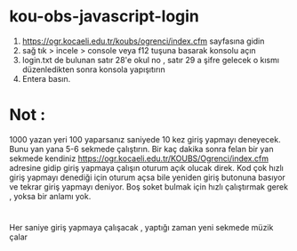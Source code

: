 # kou-obs-javascript-login<br>
1) https://ogr.kocaeli.edu.tr/koubs/ogrenci/index.cfm sayfasına gidin <br>
2) sağ tık > incele > console veya f12 tuşuna basarak konsolu açın <br>
3) login.txt de bulunan satır 28'e okul no , satır 29 a şifre gelecek o kısmı düzenledikten sonra konsola yapışıtırın<br>
4) Entera basın.

# Not : 
1000 yazan yeri 100 yaparsanız saniyede 10 kez giriş yapmayı deneyecek.
Bunu yan yana 5-6 sekmede çalıştırın.
Bir kaç dakika sonra felan bir yan sekmede kendiniz https://ogr.kocaeli.edu.tr/KOUBS/Ogrenci/index.cfm adresine gidip giriş yapmaya çalışın oturum açık olucak direk.
Kod çok hızlı giriş yapmayı denediği için oturum açsa bile yeniden giriş butonuna basıyor ve tekrar giriş yapmayı deniyor.
Boş soket bulmak için hızlı çalıştırmak gerek , yoksa bir anlamı yok.

#
Her saniye giriş yapmaya çalışacak , yaptığı zaman yeni sekmede müzik çalar 
